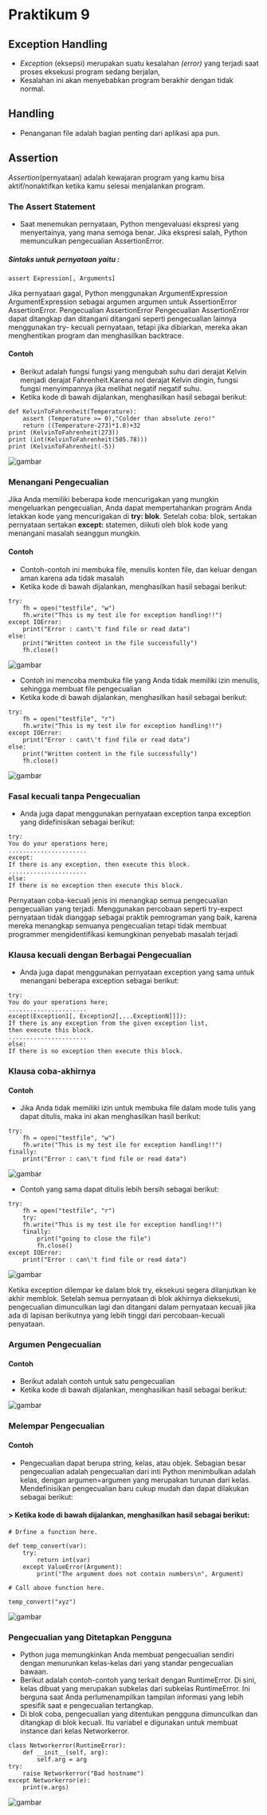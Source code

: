 # Praktikum 9
 ## Exception Handling
 - *Exception* (eksepsi) merupakan suatu kesalahan *(error)* yang terjadi saat proses eksekusi program sedang berjalan,
 - Kesalahan ini akan menyebabkan program berakhir dengan tidak normal.
## Handling
- Penanganan file adalah bagian penting dari aplikasi apa pun.
## Assertion
*Assertion*(pernyataan) adalah kewajaran program yang kamu bisa aktif/nonaktifkan ketika kamu selesai menjalankan program.
### The Assert Statement
- Saat menemukan pernyataan, Python mengevaluasi ekspresi yang menyertainya, yang mana semoga benar. Jika ekspresi salah, Python memunculkan pengecualian AssertionError.
##### Sintaks untuk pernyataan yaitu :
```
assert Expression[, Arguments]
```
Jika pernyataan gagal, Python menggunakan ArgumentExpression ArgumentExpression sebagai argumen argumen untuk AssertionError AssertionError.
Pengecualian AssertionError Pengecualian AssertionError dapat ditangkap dan ditangani ditangani seperti pengecualian lainnya menggunakan try-
kecuali pernyataan, tetapi jika dibiarkan, mereka akan menghentikan program dan menghasilkan backtrace.
#### Contoh
- Berikut adalah fungsi fungsi yang mengubah suhu dari derajat Kelvin menjadi derajat Fahrenheit.Karena nol derajat Kelvin dingin, fungsi fungsi menyimpannya jika melihat negatif negatif suhu.
- Ketika kode di bawah dijalankan, menghasilkan hasil sebagai berikut:
```
def KelvinToFahrenheit(Temperature):
    assert (Temperature >= 0),"Colder than absolute zero!"
    return ((Temperature-273)*1.8)+32
print (KelvinToFahrenheit(273))
print (int(KelvinToFahrenheit(505.78)))
print (KelvinToFahrenheit(-5))
```

![gambar](prak9_1.png)

### Menangani Pengecualian
Jika Anda memiliki beberapa kode mencurigakan yang mungkin mengeluarkan pengecualian, Anda dapat mempertahankan program Anda letakkan kode yang mencurigakan di **try: blok**. Setelah coba: blok, sertakan pernyataan sertakan **except:** statemen, diikuti oleh blok kode yang menangani masalah seanggun mungkin.
#### Contoh
- Contoh-contoh ini membuka file, menulis konten file, dan keluar dengan aman karena ada tidak masalah
- Ketika kode di bawah dijalankan, menghasilkan hasil sebagai berikut:
```
try:
    fh = open("testfile", "w")
    fh.write("This is my test ile for exception handling!!")
except IOError:
    print("Error : cant\'t find file or read data")
else:
    print("Written content in the file successfully")
    fh.close()
```

![gambar](prak9_2.png)

- Contoh ini mencoba membuka file yang Anda tidak memiliki izin menulis, sehingga membuat file pengecualian
- Ketika kode di bawah dijalankan, menghasilkan hasil sebagai berikut:
```
try:
    fh = open("testfile", "r")
    fh.write("This is my test ile for exception handling!!")
except IOError:
    print("Error : cant\'t find file or read data")
else:
    print("Written content in the file successfully")
    fh.close()
```

![gambar](prak9_3.png)

### Fasal kecuali tanpa Pengecualian
- Anda juga dapat menggunakan pernyataan exception tanpa exception yang didefinisikan sebagai berikut:
```
try:
You do your operations here;
......................
except:
If there is any exception, then execute this block.
......................
else:
If there is no exception then execute this block.
```
Pernyataan coba-kecuali jenis ini menangkap semua pengecualian pengecualian yang terjadi. Menggunakan percobaan seperti try-expect pernyataan tidak dianggap sebagai praktik pemrograman yang baik, karena mereka menangkap semuanya pengecualian tetapi tidak membuat programmer mengidentifikasi kemungkinan penyebab masalah terjadi
### Klausa kecuali dengan Berbagai Pengecualian
- Anda juga dapat menggunakan pernyataan exception yang sama untuk menangani beberapa exception sebagai berikut:
```
try:
You do your operations here;
......................
except(Exception1[, Exception2[,...ExceptionN]]]):
If there is any exception from the given exception list,
then execute this block.
......................
else:
If there is no exception then execute this block.
```
### Klausa coba-akhirnya
#### Contoh
- Jika Anda tidak memiliki izin untuk membuka file dalam mode tulis yang dapat ditulis, maka ini akan menghasilkan hasil berikut:
```
try:
    fh = open("testfile", "w")
    fh.write("This is my test ile for exception handling!!")
finally:
    print("Error : can\'t find file or read data")
```

![gambar](gambar/ok4.png)

- Contoh yang sama dapat ditulis lebih bersih sebagai berikut:
```
try:
    fh = open("testfile", "r")
    try:
    fh.write("This is my test ile for exception handling!!")
    finally:
        print("going to close the file")
        fh.close()
except IOError:
    print("Error : can\'t find file or read data")
```

![gambar](pr9/9.4.png)

Ketika exception dilempar ke dalam blok try, eksekusi segera dilanjutkan ke akhir memblok. Setelah semua pernyataan di blok akhirnya dieksekusi, pengecualian dimunculkan lagi dan ditangani dalam pernyataan kecuali jika ada di lapisan berikutnya yang lebih tinggi dari percobaan-kecuali penyataan.
### Argumen Pengecualian
#### Contoh
- Berikut adalah contoh untuk satu pengecualian
- Ketika kode di bawah dijalankan, menghasilkan hasil sebagai berikut:

![gambar](pr9/9.5.png)

### Melempar Pengecualian
#### Contoh
- Pengecualian dapat berupa string, kelas, atau objek. Sebagian besar pengecualian adalah pengecualian dari inti Python menimbulkan adalah kelas, dengan argumen=argumen yang merupakan turunan dari kelas. Mendefinisikan pengecualian baru cukup mudah dan dapat dilakukan sebagai berikut:
#### > Ketika kode di bawah dijalankan, menghasilkan hasil sebagai berikut:
```
# Drfine a function here.

def temp_convert(var):
    try:
        return int(var)
    except ValueError(Argument):
        print("The argument does not contain numbers\n", Argument)

# Call above function here.

temp_convert("xyz")
```

![gambar](pr9/9.6.png)

### Pengecualian yang Ditetapkan Pengguna
- Python juga memungkinkan Anda membuat pengecualian sendiri dengan menurunkan kelas-kelas dari yang standar pengecualian bawaan.
- Berikut adalah contoh-contoh yang terkait dengan RuntimeError. Di sini, kelas dibuat yang merupakan subkelas dari subkelas RuntimeError. Ini berguna saat Anda perlumenampilkan tampilan informasi yang lebih spesifik saat e pengecualian tertangkap.
- Di blok coba, pengecualian yang ditentukan pengguna dimunculkan dan ditangkap di blok kecuali. Itu variabel e digunakan untuk membuat instance dari kelas Networkerror.
```
class Networkerror(RuntimeError):
    def __init__(self, arg):
        self.arg = arg
try:
    raise Networkerror("Bad hostname")
except Networkerror(e):
    print(e.args)
```
![gambar](pr9/9.7.png)
